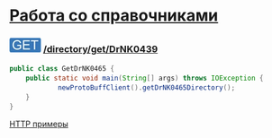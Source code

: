 [Работа со справочниками](../../../index.md)
=========================================

### ![GET](../../../../../img/get.png) [/directory/get/DrNK0439](../index.md)

```java
public class GetDrNK0465 {
    public static void main(String[] args) throws IOException {
            newProtoBuffClient().getDrNK0465Directory();
    }
}
```

[HTTP примеры](get.md)